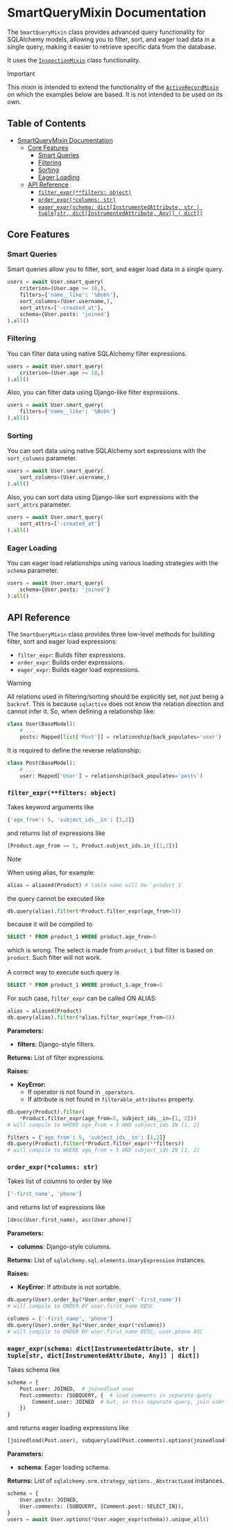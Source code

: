 # SmartQueryMixin Documentation

The `SmartQueryMixin` class provides advanced query functionality for SQLAlchemy
models, allowing you to filter, sort, and eager load data in a single query,
making it easier to retrieve specific data from the database.

It uses the [`InspectionMixin`](/docs/INSPECTION.md) class functionality.

> [!IMPORTANT]
> This mixin is intended to extend the functionality of the [`ActiveRecordMixin`](/docs/ACTIVE_RECORD.md)
> on which the examples below are based. It is not intended to be used on its own.

<!-- omit in toc -->
## Table of Contents
- [SmartQueryMixin Documentation](#smartquerymixin-documentation)
  - [Core Features](#core-features)
    - [Smart Queries](#smart-queries)
    - [Filtering](#filtering)
    - [Sorting](#sorting)
    - [Eager Loading](#eager-loading)
  - [API Reference](#api-reference)
    - [`filter_expr(**filters: object)`](#filter_exprfilters-object)
    - [`order_expr(*columns: str)`](#order_exprcolumns-str)
    - [`eager_expr(schema: dict[InstrumentedAttribute, str | tuple[str, dict[InstrumentedAttribute, Any]] | dict])`](#eager_exprschema-dictinstrumentedattribute-str--tuplestr-dictinstrumentedattribute-any--dict)

## Core Features

### Smart Queries

Smart queries allow you to filter, sort, and eager load data in a single query.

```python
users = await User.smart_query(
    criterion=(User.age >= 18,),
    filters={'name__like': '%Bob%'},
    sort_columns=(User.username,),
    sort_attrs=['-created_at'],
    schema={User.posts: 'joined'}
).all()
```

### Filtering

You can filter data using native SQLAlchemy filter expressions.

```python
users = await User.smart_query(
    criterion=(User.age >= 18,)
).all()
```

Also, you can filter data using Django-like filter expressions.

```python
users = await User.smart_query(
    filters={'name__like': '%Bob%'}
).all()
```

### Sorting

You can sort data using native SQLAlchemy sort expressions with
the `sort_columns` parameter.

```python
users = await User.smart_query(
    sort_columns=(User.username,)
).all()
```

Also, you can sort data using Django-like sort expressions with
the `sort_attrs` parameter.

```python
users = await User.smart_query(
    sort_attrs=['-created_at']
).all()
```

### Eager Loading

You can eager load relationships using various loading strategies
with the `schema` parameter.

```python
users = await User.smart_query(
    schema={User.posts: 'joined'}
).all()
```

## API Reference

The `SmartQueryMixin` class provides three low-level methods for building filter, sort
and eager load expressions:

* `filter_expr`: Builds filter expressions.
* `order_expr`: Builds order expressions.
* `eager_expr`: Builds eager load expressions.

> [!WARNING]
> All relations used in filtering/sorting should be explicitly set,
> not just being a `backref`.
> This is because `sqlactive` does not know the relation direction and cannot
> infer it.
> So, when defining a relationship like:
> ```python
> class User(BaseModel):
>     # ...
>     posts: Mapped[list['Post']] = relationship(back_populates='user')
> ```
> It is required to define the reverse relationship:
> ```python
> class Post(BaseModel):
>     # ...
>     user: Mapped['User'] = relationship(back_populates='posts')
> ```

### `filter_expr(**filters: object)`
Takes keyword arguments like

```python
{'age_from': 5, 'subject_ids__in': [1,2]}
```

and returns list of expressions like

```python
[Product.age_from == 5, Product.subject_ids.in_([1,2])]
```

> [!NOTE]
> When using alias, for example:
> ```python
> alias = aliased(Product) # table name will be `product_1`
> ```
> the query cannot be executed like
> ```python
> db.query(alias).filter(*Product.filter_expr(age_from=5))
> ```
> because it will be compiled to
> ```sql
> SELECT * FROM product_1 WHERE product.age_from=5
> ```
> which is wrong. The select is made from `product_1` but filter is based on `product`.
> Such filter will not work.<br><br>
> A correct way to execute such query is
> ```sql
> SELECT * FROM product_1 WHERE product_1.age_from=5
> ```
> For such case, `filter_expr` can be called ON ALIAS:
> ```python
> alias = aliased(Product)
> db.query(alias).filter(*alias.filter_expr(age_from=5))
> ```

**Parameters:**
- **filters**: Django-style filters.

**Returns:** List of filter expressions.

**Raises:**
- **KeyError:**
  - If operator is not found in `_operators`.
  - If attribute is not found in `filterable_attributes` property.

```python
db.query(Product).filter(
    *Product.filter_expr(age_from=5, subject_ids__in=[1, 2]))
# will compile to WHERE age_from = 5 AND subject_ids IN [1, 2]

filters = {'age_from': 5, 'subject_ids__in': [1,2]}
db.query(Product).filter(*Product.filter_expr(**filters))
# will compile to WHERE age_from = 5 AND subject_ids IN [1, 2]
```

### `order_expr(*columns: str)`
Takes list of columns to order by like

```python
['-first_name', 'phone']
```

and returns list of expressions like

```python
[desc(User.first_name), asc(User.phone)]
```

**Parameters:**
- **columns**: Django-style columns.

**Returns:** List of `sqlalchemy.sql.elements.UnaryExpression` instances.

**Raises:**
- **KeyError**: If attribute is not sortable.

```python
db.query(User).order_by(*User.order_expr('-first_name'))
# will compile to ORDER BY user.first_name DESC

columns = ['-first_name', 'phone']
db.query(User).order_by(*User.order_expr(*columns))
# will compile to ORDER BY user.first_name DESC, user.phone ASC
```

### `eager_expr(schema: dict[InstrumentedAttribute, str | tuple[str, dict[InstrumentedAttribute, Any]] | dict])`
Takes schema like

```python
schema = {
    Post.user: JOINED,  # joinedload user
    Post.comments: (SUBQUERY, {  # load comments in separate query
        Comment.user: JOINED  # but, in this separate query, join user
    })
}
```

and returns eager loading expressions like

```python
[joinedload(Post.user), subqueryload(Post.comments).options(joinedload(Comment.user))]
```

**Parameters:**
- **schema**: Eager loading schema.

**Returns:** List of `sqlalchemy.orm.strategy_options._AbstractLoad` instances.

```python
schema = {
    User.posts: JOINED,
    User.comments: (SUBQUERY, {Comment.post: SELECT_IN}),
}
users = await User.options(*User.eager_expr(schema)).unique_all()
```

